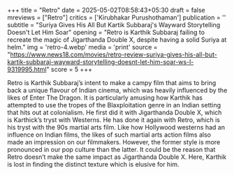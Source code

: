 +++
title = "Retro"
date = 2025-05-02T08:58:43+05:30
draft = false
mreviews = ["Retro"]
critics = ['Kirubhakar Purushothaman']
publication = ''
subtitle = "Suriya Gives His All But Kartik Subbaraj's Wayward Storytelling Doesn't Let Him Soar"
opening = "Retro is Karthik Subbaraj failing to recreate the magic of Jigarthanda Double X, despite having a solid Suriya at helm."
img = 'retro-4.webp'
media = 'print'
source = "https://www.news18.com/movies/retro-review-suriya-gives-his-all-but-kartik-subbaraj-wayward-storytelling-doesnt-let-him-soar-ws-l-9319995.html"
score = 5
+++

Retro is Karthik Subbaraj’s intent to make a campy film that aims to bring back a unique flavour of Indian cinema, which was heavily influenced by the likes of Enter The Dragon. It is particularly amusing how Karthik has attempted to use the tropes of the Blaxploitation genre in an Indian setting that hits out at colonialism. He first did it with Jigarthanda Double X, which is Karthick’s tryst with Westerns. He has done it again with Retro, which is his tryst with the 90s martial arts film. Like how Hollywood westerns had an influence on Indian films, the likes of such martial arts action films also made an impression on our filmmakers. However, the former style is more pronounced in our pop culture than the latter. It could be the reason that Retro doesn’t make the same impact as Jigarthanda Double X. Here, Karthik is lost in finding the distinct texture which is elusive for him.
